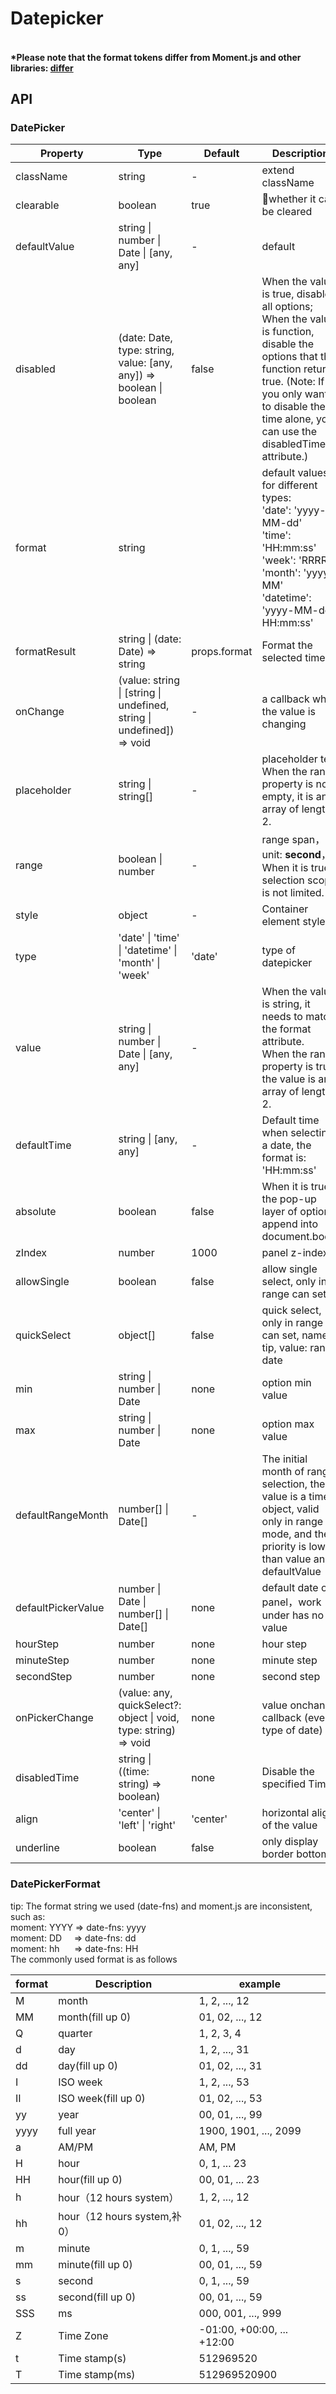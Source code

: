 # Datepicker

####   <br />*Please note that the format tokens differ from Moment.js and other libraries: [differ](https://github.com/date-fns/date-fns/blob/master/docs/unicodeTokens.md)

<example />

## API

### DatePicker

| Property | Type | Default | Description |
| --- | --- | --- | --- |
| className | string | - | extend className |
| clearable | boolean | true | whether it can be cleared |
| defaultValue | string \| number \| Date \| \[any, any] | - | default |
| disabled | (date: Date, type: string, value: \[any, any]) => boolean \| boolean  | false | When the value is true, disabled all options; When the value is function, disable the options that this function returns true. (Note: If you only want to disable the time alone, you can use the disabledTime attribute.) |
| format | string | | default values for different types: <br />'date': 'yyyy-MM-dd'<br />'time': 'HH:mm:ss'<br />'week': 'RRRR II'<br />'month': 'yyyy-MM'<br />'datetime': 'yyyy-MM-dd HH:mm:ss' |
| formatResult | string \| (date: Date) => string | props.format | Format the selected time |
| onChange | (value: string \| \[string \| undefined, string \| undefined\]) => void | - | a callback when the value is changing |
| placeholder | string \| string[] | - | placeholder text<br />When the range property is not empty, it is an array of length 2. |
| range | boolean \| number | - | range span，unit: **second**，<br />When it is true, selection scope is not limited. |
| style | object | - | Container element style |
| type | 'date' \| 'time' \| 'datetime' \| 'month' \| 'week' | 'date' | type of datepicker |
| value | string \| number \| Date \| \[any, any] | - | When the value is string, it needs to match the format attribute. <br /> When the range property is true, the value is an array of length 2. |
| defaultTime | string \| \[any, any] | - | Default time when selecting a date, the format is: 'HH:mm:ss' |
| absolute | boolean | false | When it is true, the pop-up layer of option append into document.body. |
| zIndex | number | 1000 | panel z-index |
| allowSingle | boolean | false | allow single select, only in range can set | 
| quickSelect | object[] | false | quick select, only in range can set, name: tip, value: range date | 
| min | string \| number \| Date | none | option min value |
| max | string \| number \| Date | none | option max value |
| defaultRangeMonth | number[] \| Date[] | - | The initial month of range selection, the value is a time object, valid only in range mode, and the priority is lower than value and defaultValue | 
| defaultPickerValue | number \| Date \| number[] \| Date[] | none | default date of panel，work under has no value |
| hourStep | number | none | hour step | 
| minuteStep | number | none | minute step | 
| secondStep | number | none | second step | 
| onPickerChange | (value: any, quickSelect?: object \| void, type: string) => void | none | value onchange callback (every type of date) |
| disabledTime | string \| ((time: string) => boolean) | none | Disable the specified Time. |
| align | 'center' \| 'left' \| 'right' | 'center' | horizontal align of the value |
| underline | boolean | false | only display border bottom  |

### DatePickerFormat

tip: The format string we used (date-fns) and moment.js are inconsistent, such as:<br />
moment: YYYY  => date-fns: yyyy <br />
moment: DD&nbsp;&nbsp;&nbsp;&nbsp; => date-fns: dd <br />
moment: hh&nbsp;&nbsp;&nbsp;&nbsp;&nbsp;  => date-fns: HH<br />
The commonly used format is as follows

| format | Description | example |
| --- | --- | --- |
|	M	| month | 1, 2, ..., 12 |
| MM | month(fill up 0) | 01, 02, ..., 12 |
| Q | quarter | 1, 2, 3, 4 |
| d | day |	1, 2, ..., 31
| dd | day(fill up 0) |	01, 02, ..., 31 |
| I | ISO week | 1, 2, ..., 53 |
| II | ISO week(fill up 0) | 01, 02, ..., 53 |
| yy | year | 00, 01, ..., 99 |
| yyyy | full year | 1900, 1901, ..., 2099 |
| a | AM/PM | AM, PM |
| H | hour | 0, 1, ... 23 |
| HH | hour(fill up 0) | 00, 01, ... 23 |
| h | hour（12 hours system） | 1, 2, ..., 12 |
| hh | hour（12 hours system,补0） | 01, 02, ..., 12 |
| m | minute | 0, 1, ..., 59 |
| mm | minute(fill up 0) | 00, 01, ..., 59 |
| s | second | 0, 1, ..., 59 |
| ss | second(fill up 0) | 00, 01, ..., 59 |
| SSS | ms | 000, 001, ..., 999 |
| Z | Time Zone | -01:00, +00:00, ... +12:00 |
| t | Time stamp(s) |	512969520 |
| T | Time stamp(ms) | 512969520900 |
